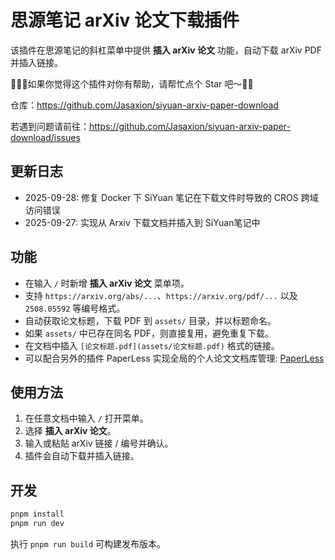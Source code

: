 # 思源笔记 arXiv 论文下载插件

该插件在思源笔记的斜杠菜单中提供 **插入 arXiv 论文** 功能，自动下载 arXiv PDF 并插入链接。

👋🙋‍♂️如果你觉得这个插件对你有帮助，请帮忙点个 Star 吧～🩷🌟

仓库：https://github.com/Jasaxion/siyuan-arxiv-paper-download

若遇到问题请前往：https://github.com/Jasaxion/siyuan-arxiv-paper-download/issues

## 更新日志

- 2025-09-28: 修复 Docker 下 SiYuan 笔记在下载文件时导致的 CROS 跨域访问错误
- 2025-09-27: 实现从 Arxiv 下载文档并插入到 SiYuan笔记中

## 功能

- 在输入 `/` 时新增 **插入 arXiv 论文** 菜单项。
- 支持 `https://arxiv.org/abs/...`、`https://arxiv.org/pdf/...` 以及 `2508.05592` 等编号格式。
- 自动获取论文标题，下载 PDF 到 `assets/` 目录，并以标题命名。
- 如果 `assets/` 中已存在同名 PDF，则直接复用，避免重复下载。
- 在文档中插入 `[论文标题.pdf](assets/论文标题.pdf)` 格式的链接。
- 可以配合另外的插件 PaperLess 实现全局的个人论文文档库管理: [PaperLess](https://github.com/Jasaxion/siyuan-paperless)

## 使用方法

1. 在任意文档中输入 `/` 打开菜单。
2. 选择 **插入 arXiv 论文**。
3. 输入或粘贴 arXiv 链接 / 编号并确认。
4. 插件会自动下载并插入链接。

## 开发

```bash
pnpm install
pnpm run dev
```

执行 `pnpm run build` 可构建发布版本。
